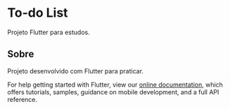 # To-do List

Projeto Flutter para estudos.

## Sobre

Projeto desenvolvido com Flutter para praticar.

For help getting started with Flutter, view our
[online documentation](https://flutter.dev/docs), which offers tutorials,
samples, guidance on mobile development, and a full API reference.
